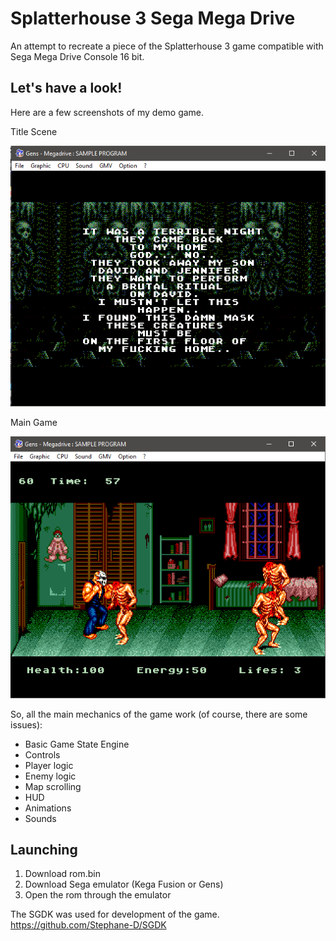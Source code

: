 # Splatterhouse 3 Sega Mega Drive

An attempt to recreate a piece of the Splatterhouse 3 game compatible with Sega Mega Drive Console 16 bit.

## Let's have a look! 

Here are a few screenshots of my demo game. 

Title Scene

![Title Screenshot](/screenshots/title.png)

Main Game

![Game Screenshot](/screenshots/game.png)

So, all the main mechanics of the game work (of course, there are some issues):
  - Basic Game State Engine
  - Controls
  - Player logic
  - Enemy logic
  - Map scrolling
  - HUD
  - Animations
  - Sounds

## Launching
1. Download rom.bin
2. Download Sega emulator (Kega Fusion or Gens)
3. Open the rom through the emulator

The SGDK was used for development of the game.
https://github.com/Stephane-D/SGDK
